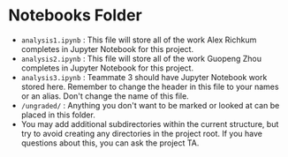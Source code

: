 # Notebooks Folder

- `analysis1.ipynb` : This file will store all of the work Alex Richkum completes in Jupyter Notebook for this project.
- `analysis2.ipynb` : This file will store all of the work Guopeng Zhou completes in Jupyter Notebook for this project.
- `analysis3.ipynb` : Teammate 3 should have Jupyter Notebook work stored here. Remember to change the header in this file to your names or an alias. Don't change the name of this file.
- `/ungraded/` : Anything you don't want to be marked or looked at can be placed in this folder.   
- You may add additional subdirectories within the current structure, but try to avoid creating any directories in the project root. If you have questions about this, you can ask the project TA.
